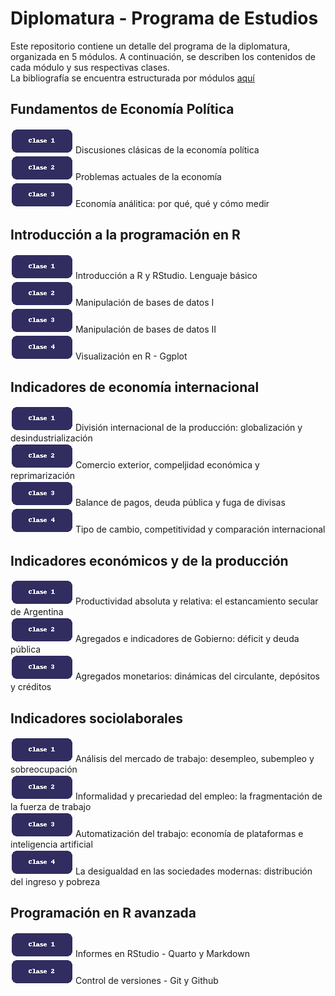 # Diplomatura - Programa de Estudios

Este repositorio contiene un detalle del programa de la diplomatura, organizada en 5 módulos. A continuación, se describen los contenidos de cada módulo y sus respectivas clases.  
La bibliografía se encuentra estructurada por módulos [aquí](https://drive.google.com/drive/folders/1MOkyekIffcvcanEWP0mp1Z46g4CV3kiY?usp=sharing)

## Fundamentos de Economía Política
[![Download](assets/images/boton_clase1.png)](M1_C1.rar) Discusiones clásicas de la economía política     
[![Download](assets/images/boton_clase2.png)](M1_C2.rar) Problemas actuales de la economía    
[![Download](assets/images/boton_clase3.png)](M1_C3.rar) Economía análitica: por qué, qué y cómo medir    

## Introducción a la programación en R

[![Download](assets/images/boton_clase1.png)](M2_C1.rar) Introducción a R y RStudio. Lenguaje básico     
[![Download](assets/images/boton_clase2.png)](M2_C2.rar) Manipulación de bases de datos I  
[![Download](assets/images/boton_clase3.png)](M2_C3.rar) Manipulación de bases de datos II    
[![Download](assets/images/boton_clase4.png)](M2_C3.rar) Visualización en R - Ggplot  

## Indicadores de economía internacional

[![Download](assets/images/boton_clase1.png)](M3_C1.rar) División internacional de la producción: globalización y desindustrialización      
[![Download](assets/images/boton_clase2.png)](M3_C2.rar) Comercio exterior, compeljidad económica y reprimarización  
[![Download](assets/images/boton_clase3.png)](M3_C3.rar) Balance de pagos, deuda pública y fuga de divisas  
[![Download](assets/images/boton_clase4.png)](M3_C4.rar) Tipo de cambio, competitividad y comparación internacional  

## Indicadores económicos y de la producción

[![Download](assets/images/boton_clase1.png)](M4_C1.rar) Productividad absoluta y relativa: el estancamiento secular de Argentina    
[![Download](assets/images/boton_clase2.png)](M4_C2.rar) Agregados e indicadores de Gobierno: déficit y deuda pública  
[![Download](assets/images/boton_clase3.png)](M4_C3.rar) Agregados monetarios: dinámicas del circulante, depósitos y créditos  

## Indicadores sociolaborales

[![Download](assets/images/boton_clase1.png)](M5_C1.rar) Análisis del mercado de trabajo: desempleo, subempleo y sobreocupación      
[![Download](assets/images/boton_clase2.png)](M5_C2.rar) Informalidad y precariedad del empleo: la fragmentación de la fuerza de trabajo  
[![Download](assets/images/boton_clase3.png)](M5_C3.rar) Automatización del trabajo: economía de plataformas e inteligencia artificial  
[![Download](assets/images/boton_clase4.png)](M5_C4.rar) La desigualdad en las sociedades modernas: distribución del ingreso y pobreza  

## Programación en R avanzada

[![Download](assets/images/boton_clase1.png)](M6_C1.rar) Informes en RStudio - Quarto y Markdown   
[![Download](assets/images/boton_clase2.png)](M&_C2.rar) Control de versiones - Git y Github
